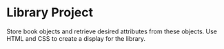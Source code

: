 # Library Project
Store book objects and retrieve desired attributes from these objects. Use HTML and CSS to create a display for the library.